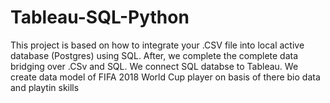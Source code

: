 # Tableau-SQL-Python
This project is based on how to integrate your .CSV file into local active database (Postgres) using SQL.
After, we complete the complete data bridging over .CSv and SQL. We connect SQL databse to Tableau.
We create data model of FIFA 2018 World Cup player on basis of there bio data and playtin skills
